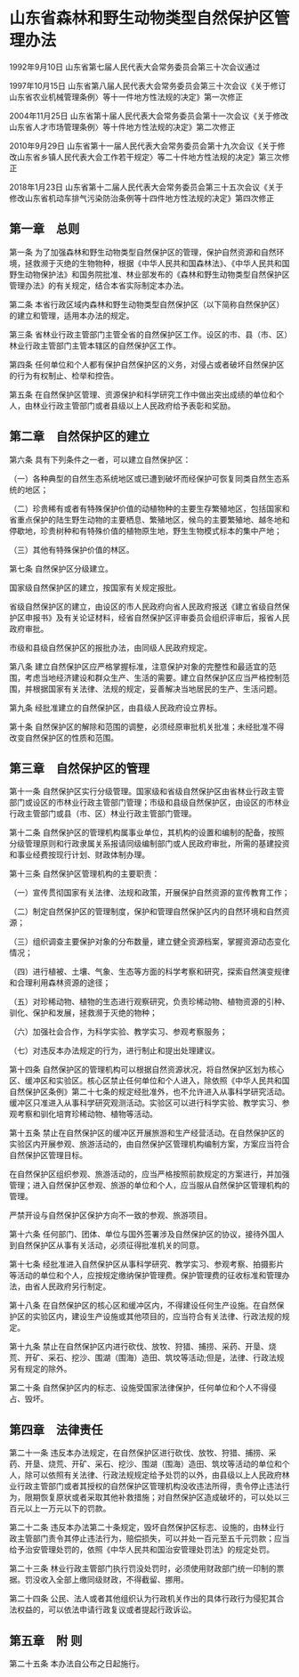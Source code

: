 # 山东省森林和野生动物类型自然保护区管理办法

1992年9月10日 山东省第七届人民代表大会常务委员会第三十次会议通过

1997年10月15日 山东省第八届人民代表大会常务委员会第三十次会议《关于修订山东省农业机械管理条例〉等十一件地方性法规的决定》第一次修正

2004年11月25日 山东省第十届人民代表大会常务委员会第十一次会议《关于修改山东省人才市场管理条例〉等十件地方性法规的决定》第二次修正

2010年9月29日 山东省第十一届人民代表大会常务委员会第十九次会议《关于修改山东省乡镇人民代表大会工作若干规定〉等二十件地方性法规的决定》第三次修正

2018年1月23日 山东省第十二届人民代表大会常务委员会第三十五次会议《关于修改山东省机动车排气污染防治条例等十四件地方性法规的决定》第四次修正



## 第一章　总则

第一条 为了加强森林和野生动物类型自然保护区的管理，保护自然资源和自然环境，拯救濒于灭绝的生物物种，根据《中华人民共和国森林法》、《中华人民共和国野生动物保护法》和国务院批准、林业部发布的《森林和野生动物类型自然保护区管理办法》的有关规定，结合本省实际制定本办法。

第二条 本省行政区域内森林和野生动物类型自然保护区（以下简称自然保护区）的建立和管理，适用本办法的规定。

第三条 省林业行政主管部门主管全省的自然保护区工作。设区的市、县（市、区）林业行政主管部门主管本辖区的自然保护区工作。

第四条 任何单位和个人都有保护自然保护区的义务，对侵占或者破坏自然保护区的行为有权制止、检举和控告。

第五条 在自然保护区管理、资源保护和科学研究工作中做出突出成绩的单位和个人，由林业行政主管部门或者县级以上人民政府给予表彰和奖励。

## 第二章　自然保护区的建立

第六条 具有下列条件之一者，可以建立自然保护区：

（一）各种典型的自然生态系统地区或已遭到破坏而经保护可恢复同类自然生态系统的地区；

（二）珍贵稀有或者有特殊保护价值的动植物种的主要生存繁殖地区，包括国家和省重点保护的陆生野生动物的主要栖息、繁殖地区，候鸟的主要繁殖地、越冬地和停歇地，珍贵树种和有特殊价值的植物原生地，野生生物模式标本的集中产地；

（三）其他有特殊保护价值的林区。

第七条 自然保护区分级建立。

国家级自然保护区的建立，按国家有关规定报批。

省级自然保护区的建立，由设区的市人民政府向省人民政府报送《建立省级自然保护区申报书》及有关论证材料，经省自然保护区评审委员会组织评审后，报省人民政府审批。

市级和县级自然保护区的报批办法，由同级人民政府规定。

第八条 建立自然保护区应严格掌握标准，注意保护对象的完整性和最适宜的范围，考虑当地经济建设和群众生产、生活的需要。建立自然保护区应当严格控制范围，并根据国家有关法律、法规的规定，妥善解决当地居民的生产、生活问题。

第九条 经批准建立的自然保护区，由县级人民政府设立界标。

第十条 自然保护区的解除和范围的调整，必须经原审批机关批准；未经批准不得改变自然保护区的性质和范围。

## 第三章　自然保护区的管理

第十一条 自然保护区实行分级管理。国家级和省级自然保护区由省林业行政主管部门或设区的市林业行政主管部门管理；市级和县级自然保护区，由设区的市林业行政主管部门或县（市、区）林业行政主管部门管理。

第十二条 自然保护区的管理机构属事业单位，其机构的设置和编制的配备，按照分级管理原则和行政隶属关系报请同级编制部门或人民政府审批，所需的基建投资和事业经费按现行计划、财政体制办理。

第十三条 自然保护区管理机构的主要职责：

（一）宣传贯彻国家有关法律、法规和政策，开展保护自然资源的宣传教育工作；

（二）制定自然保护区的管理制度，保护和管理自然保护区内的自然环境和自然资源；

（三）组织调查主要保护对象的分布数量，建立健全资源档案，掌握资源动态变化情况；

（四）进行植被、土壤、气象、生态等方面的科学考察和研究，探索自然演变规律和合理利用森林资源的途径；

（五）对珍稀动物、植物的生态进行观察研究，负责珍稀动物、植物资源的引种、驯化、保护和发展，拯救濒于灭绝的物种；

（六）加强社会合作，为科学实验、教学实习、参观考察服务；

（七）对违反本办法规定的行为，进行制止和提出处理建议。

第十四条 自然保护区的管理机构可以根据自然资源状况，将自然保护区划为核心区、缓冲区和实验区。核心区禁止任何单位和个人进入，除依照《中华人民共和国自然保护区条例》第二十七条的规定经批准外，也不允许进入从事科学研究活动。缓冲区只准进入从事科学研究观测活动。实验区可以进行科学实验、教学实习、参观考察和驯化培育珍稀动物、植物等活动。

第十五条 禁止在自然保护区的缓冲区开展旅游和生产经营活动。在自然保护区的实验区内开展参观、旅游活动的，由自然保护区管理机构编制方案，方案应当符合自然保护区管理目标。

在自然保护区组织参观、旅游活动的，应当严格按照前款规定的方案进行，并加强管理；进入自然保护区参观、旅游的单位和个人，应当服从自然保护区管理机构的管理。

严禁开设与自然保护区保护方向不一致的参观、旅游项目。

第十六条 任何部门、团体、单位与国外签署涉及自然保护区的协议，接待外国人到自然保护区从事有关活动，必须征得批准机关的同意。

第十七条 经批准进入自然保护区从事科学研究、教学实习、参观考察、拍摄影片等活动的单位和个人，应按规定缴纳保护管理费。保护管理费的征收标准和管理办法，由省人民政府另行制定。

第十八条 在自然保护区的核心区和缓冲区内，不得建设任何生产设施。在自然保护区的实验区内，建设生产设施或其他项目的，应当符合有关法律、行政法规的规定。

第十九条 禁止在自然保护区内进行砍伐、放牧、狩猎、捕捞、采药、开垦、烧荒、开矿、采石、挖沙、围湖（围海）造田、筑坟等活动;但是，法律、行政法规另有规定的除外。

第二十条 自然保护区内的标志、设施受国家法律保护，任何单位和个人不得侵占、毁坏。

## 第四章　法律责任

第二十一条 违反本办法规定，在自然保护区进行砍伐、放牧、狩猎、捕捞、采药、开垦、烧荒、开矿、采石、挖沙、围湖（围海）造田、筑坟等活动的单位和个人，除可以依照有关法律、行政法规规定给予处罚的以外，由县级以上人民政府林业行政主管部门或者其授权的自然保护区管理机构没收违法所得，责令停止违法行为，限期恢复原状或者采取其他补救措施；对自然保护区造成破坏的，可以处以三百元以上一万元以下的罚款。

第二十二条 违反本办法第二十条规定，毁坏自然保护区标志、设施的，由林业行政主管部门责令其停止违法行为，赔偿损失，可以并处一百元至五千元罚款；应当给予治安管理处罚的，依照《中华人民共和国治安管理处罚法》的规定处罚。

第二十三条 林业行政主管部门执行罚没处罚时，必须使用财政部门统一印制的票据。罚没收入全部上缴同级财政，不得截留、挪用。

第二十四条 公民、法人或者其他组织认为行政机关作出的具体行政行为侵犯其合法权益的，可以依法申请行政复议或者提起行政诉讼。

## 第五章　附  则

第二十五条 本办法自公布之日起施行。